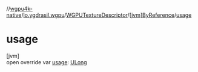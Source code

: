 //[wgpu4k-native](../../../../index.md)/[io.ygdrasil.wgpu](../../index.md)/[WGPUTextureDescriptor](../index.md)/[[jvm]ByReference](index.md)/[usage](usage.md)

# usage

[jvm]\
open override var [usage](usage.md): [ULong](https://kotlinlang.org/api/core/kotlin-stdlib/kotlin/-u-long/index.html)